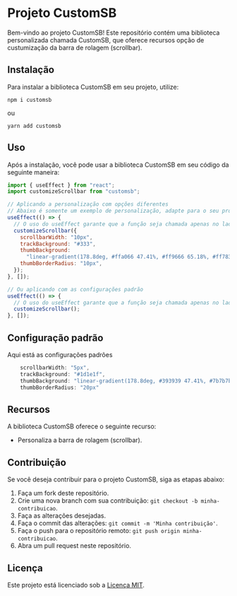 # Projeto CustomSB

Bem-vindo ao projeto CustomSB! Este repositório contém uma biblioteca personalizada chamada CustomSB, que oferece recursos opção de custumização da barra de rolagem (scrollbar).

## Instalação

Para instalar a biblioteca CustomSB em seu projeto, utilize:

```shell
npm i customsb

```

ou

```shell
yarn add customsb

```

## Uso

Após a instalação, você pode usar a biblioteca CustomSB em seu código da seguinte maneira:

```javascript
import { useEffect } from "react";
import customizeScrollbar from "customsb";

// Aplicando a personalização com opções diferentes
// Abaixo é somente um exemplo de personalização, adapte para o seu projeto
useEffect(() => {
  // O uso do useEffect garante que a função seja chamada apenas no lado do cliente
  customizeScrollbar({
    scrollbarWidth: "10px",
    trackBackground: "#333",
    thumbBackground:
      "linear-gradient(178.8deg, #ffa066 47.41%, #ff9666 65.18%, #ff783a 90.84%)",
    thumbBorderRadius: "10px",
  });
}, []);

// Ou aplicando com as configurações padrão
useEffect(() => {
  // O uso do useEffect garante que a função seja chamada apenas no lado do cliente
  customizeScrollbar();
}, []);
```

## Configuração padrão

Aqui está as configurações padrões

```javascript
    scrollbarWidth: "5px",
    trackBackground: "#1d1e1f",
    thumbBackground: "linear-gradient(178.8deg, #393939 47.41%, #7b7b7b 65.18%, #a1a1a1 90.84%)",
    thumbBorderRadius: "20px"
```

## Recursos

A biblioteca CustomSB oferece o seguinte recurso:

- Personaliza a barra de rolagem (scrollbar).

## Contribuição

Se você deseja contribuir para o projeto CustomSB, siga as etapas abaixo:

1. Faça um fork deste repositório.
2. Crie uma nova branch com sua contribuição: `git checkout -b minha-contribuicao`.
3. Faça as alterações desejadas.
4. Faça o commit das alterações: `git commit -m 'Minha contribuição'`.
5. Faça o push para o repositório remoto: `git push origin minha-contribuicao`.
6. Abra um pull request neste repositório.

## Licença

Este projeto está licenciado sob a [Licença MIT](LICENSE).
